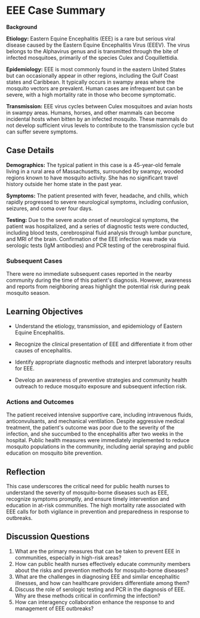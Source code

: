 # EEE Case Summary

**Background**

**Etiology:**
Eastern Equine Encephalitis (EEE) is a rare but serious viral disease caused by the Eastern Equine Encephalitis Virus (EEEV). The virus belongs to the Alphavirus genus and is transmitted through the bite of infected mosquitoes, primarily of the species Culex and Coquillettidia.

**Epidemiology:**
EEE is most commonly found in the eastern United States but can occasionally appear in other regions, including the Gulf Coast states and Caribbean. It typically occurs in swampy areas where the mosquito vectors are prevalent. Human cases are infrequent but can be severe, with a high mortality rate in those who become symptomatic.

**Transmission:**
EEE virus cycles between Culex mosquitoes and avian hosts in swampy areas. Humans, horses, and other mammals can become incidental hosts when bitten by an infected mosquito. These mammals do not develop sufficient virus levels to contribute to the transmission cycle but can suffer severe symptoms.

## Case Details

**Demographics:**
The typical patient in this case is a 45-year-old female living in a rural area of Massachusetts, surrounded by swampy, wooded regions known to have mosquito activity. She has no significant travel history outside her home state in the past year.

**Symptoms:**
The patient presented with fever, headache, and chills, which rapidly progressed to severe neurological symptoms, including confusion, seizures, and coma over four days.

**Testing:**
Due to the severe acute onset of neurological symptoms, the patient was hospitalized, and a series of diagnostic tests were conducted, including blood tests, cerebrospinal fluid analysis through lumbar puncture, and MRI of the brain. Confirmation of the EEE infection was made via serologic tests (IgM antibodies) and PCR testing of the cerebrospinal fluid.

### Subsequent Cases
There were no immediate subsequent cases reported in the nearby community during the time of this patient's diagnosis. However, awareness and reports from neighboring areas highlight the potential risk during peak mosquito season.

## Learning Objectives

- Understand the etiology, transmission, and epidemiology of Eastern Equine Encephalitis.

- Recognize the clinical presentation of EEE and differentiate it from other causes of encephalitis.

- Identify appropriate diagnostic methods and interpret laboratory results for EEE.

- Develop an awareness of preventive strategies and community health outreach to reduce mosquito exposure and subsequent infection risk.

### Actions and Outcomes
The patient received intensive supportive care, including intravenous fluids, anticonvulsants, and mechanical ventilation. Despite aggressive medical treatment, the patient's outcome was poor due to the severity of the infection, and she succumbed to the encephalitis after two weeks in the hospital. Public health measures were immediately implemented to reduce mosquito populations in the community, including aerial spraying and public education on mosquito bite prevention. 

## Reflection
This case underscores the critical need for public health nurses to understand the severity of mosquito-borne diseases such as EEE, recognize symptoms promptly, and ensure timely intervention and education in at-risk communities. The high mortality rate associated with EEE calls for both vigilance in prevention and preparedness in response to outbreaks.

## Discussion Questions
1. What are the primary measures that can be taken to prevent EEE in communities, especially in high-risk areas?
2. How can public health nurses effectively educate community members about the risks and prevention methods for mosquito-borne diseases?
3. What are the challenges in diagnosing EEE and similar encephalitic illnesses, and how can healthcare providers differentiate among them?
4. Discuss the role of serologic testing and PCR in the diagnosis of EEE. Why are these methods critical in confirming the infection?
5. How can interagency collaboration enhance the response to and management of EEE outbreaks?

